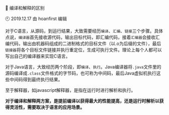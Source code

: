 🐾 编译和解释的区别

🕘 2019.12.17 由 hoanfirst 编辑

对于C语言，从源码，到运行结果，大致需要经历`编译`、`汇编`、`链接`三个步骤。具体点说，`编译器`首先接收源代码，输出目标代码，即汇编代码，接着`汇编器`会接收汇编代码，输出由机器码组成的二进制格式的目标文件（以.o为后缀的文件），最后`链接器`将各个目标文件链接并执行重定位，生成可执行文件。理论上每个人都可以写出自己的编译器来实现C语言。

对于Java语言，大致经历两个阶段，即`编译`、`执行`。Java编译器将`.java`文件里的源码编译成`.class`文件格式的字节码，也可称为中间码，最后Java虚拟机执行这些中间码得到最终执行结果。


至于解释器，如javascript解释器，是指在运行时进行解析和执行。

**对于编译和解释两方案，是提前编译以获得最大的性能提高，还是运行时解析以获得灵活性，需要取决于语言的应用场景。**



